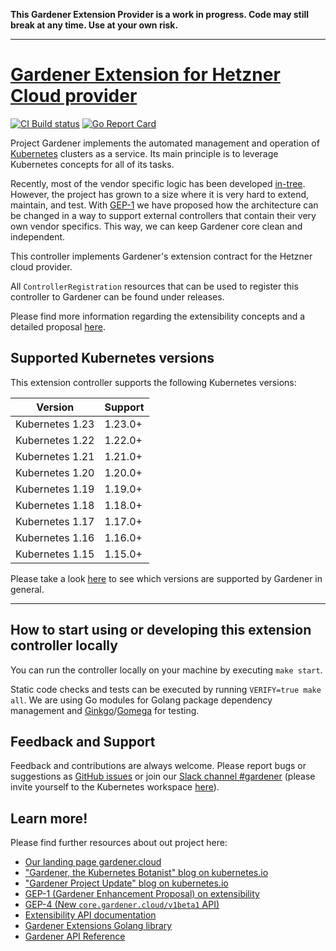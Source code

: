 **This Gardener Extension Provider is a work in progress. Code may still break at any time. Use at your own risk.**

----

# [Gardener Extension for Hetzner Cloud provider](https://gardener.cloud)

[![CI Build status](https://concourse.ci.gardener.cloud/api/v1/teams/gardener/pipelines/gardener-extension-provider-hcloud-master/jobs/master-head-update-job/badge)](https://concourse.ci.gardener.cloud/teams/gardener/pipelines/gardener-extension-provider-hcloud-master/jobs/master-head-update-job)
[![Go Report Card](https://goreportcard.com/badge/github.com/23technologies/gardener-extension-provider-hcloud)](https://goreportcard.com/report/github.com/23technologies/gardener-extension-provider-hcloud)

Project Gardener implements the automated management and operation of [Kubernetes](https://kubernetes.io/) clusters as a service.
Its main principle is to leverage Kubernetes concepts for all of its tasks.

Recently, most of the vendor specific logic has been developed [in-tree](https://github.com/gardener/gardener).
However, the project has grown to a size where it is very hard to extend, maintain, and test.
With [GEP-1](https://github.com/gardener/gardener/blob/master/docs/proposals/01-extensibility.md) we have proposed how the architecture can be changed in a way to support external controllers that contain their very own vendor specifics.
This way, we can keep Gardener core clean and independent.

This controller implements Gardener's extension contract for the Hetzner cloud provider.

All `ControllerRegistration` resources that can be used to register this controller to Gardener can be found under releases.

Please find more information regarding the extensibility concepts and a detailed proposal [here](https://github.com/gardener/gardener/blob/master/docs/proposals/01-extensibility.md).

## Supported Kubernetes versions

This extension controller supports the following Kubernetes versions:

| Version         | Support  |
| --------------- | -------- |
| Kubernetes 1.23 | 1.23.0+  |
| Kubernetes 1.22 | 1.22.0+  |
| Kubernetes 1.21 | 1.21.0+  |
| Kubernetes 1.20 | 1.20.0+  |
| Kubernetes 1.19 | 1.19.0+  |
| Kubernetes 1.18 | 1.18.0+  |
| Kubernetes 1.17 | 1.17.0+  |
| Kubernetes 1.16 | 1.16.0+  |
| Kubernetes 1.15 | 1.15.0+  |

Please take a look [here](https://github.com/gardener/gardener/blob/master/docs/usage/supported_k8s_versions.md) to see which versions are supported by Gardener in general.

----

## How to start using or developing this extension controller locally

You can run the controller locally on your machine by executing `make start`.

Static code checks and tests can be executed by running `VERIFY=true make all`. We are using Go modules for Golang package dependency management and [Ginkgo](https://github.com/onsi/ginkgo)/[Gomega](https://github.com/onsi/gomega) for testing.

## Feedback and Support

Feedback and contributions are always welcome. Please report bugs or suggestions as [GitHub issues](https://github.com/23technologies/gardener-extension-provider-hcloud/issues) or join our [Slack channel #gardener](https://kubernetes.slack.com/messages/gardener) (please invite yourself to the Kubernetes workspace [here](http://slack.k8s.io)).

## Learn more!

Please find further resources about out project here:

* [Our landing page gardener.cloud](https://gardener.cloud/)
* ["Gardener, the Kubernetes Botanist" blog on kubernetes.io](https://kubernetes.io/blog/2018/05/17/gardener/)
* ["Gardener Project Update" blog on kubernetes.io](https://kubernetes.io/blog/2019/12/02/gardener-project-update/)
* [GEP-1 (Gardener Enhancement Proposal) on extensibility](https://github.com/gardener/gardener/blob/master/docs/proposals/01-extensibility.md)
* [GEP-4 (New `core.gardener.cloud/v1beta1` API)](https://github.com/gardener/gardener/blob/master/docs/proposals/04-new-core-gardener-cloud-apis.md)
* [Extensibility API documentation](https://github.com/gardener/gardener/tree/master/docs/extensions)
* [Gardener Extensions Golang library](https://godoc.org/github.com/gardener/gardener/extensions/pkg)
* [Gardener API Reference](https://gardener.cloud/api-reference/)
